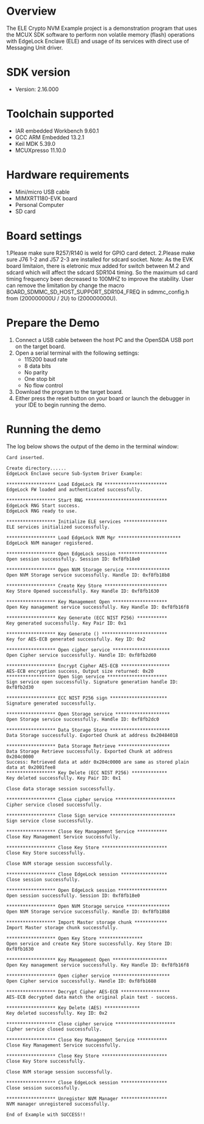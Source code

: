 Overview
========
The ELE Crypto NVM Example project is a demonstration program that uses the MCUX SDK
software to perform non volatile memory (flash) operations with EdgeLock Enclave (ELE)
and usage of its services with direct use of Messaging Unit driver.


SDK version
===========
- Version: 2.16.000

Toolchain supported
===================
- IAR embedded Workbench  9.60.1
- GCC ARM Embedded  13.2.1
- Keil MDK  5.39.0
- MCUXpresso  11.10.0

Hardware requirements
=====================
- Mini/micro USB cable
- MIMXRT1180-EVK board
- Personal Computer
- SD card

Board settings
==============
1.Please make sure R257/R140 is weld for GPIO card detect.
2.Please make sure J76 1-2 and J57 2-3 are installed for sdcard socket.
Note:
As the EVK board limitaion, there is eletronic mux added for switch between M.2 and sdcard which will affect the sdcard SDR104 timing.
So the maximum sd card timing frequency been decreased to 100MHZ to improve the stability.
User can remove the limitation by change the macro BOARD_SDMMC_SD_HOST_SUPPORT_SDR104_FREQ in sdmmc_config.h from (200000000U / 2U) to (200000000U).

Prepare the Demo
================
1.  Connect a USB cable between the host PC and the OpenSDA USB port on the target board. 
2.  Open a serial terminal with the following settings:
    - 115200 baud rate
    - 8 data bits
    - No parity
    - One stop bit
    - No flow control
3.  Download the program to the target board.
4.  Either press the reset button on your board or launch the debugger in your IDE to begin running the demo.

Running the demo
================
The log below shows the output of the demo in the terminal window:
~~~~~~~~~~~~~~~~~~~~~~~~~~~~~~~~~~~
Card inserted.

Create directory......
EdgeLock Enclave secure Sub-System Driver Example:

****************** Load EdgeLock FW ***********************
EdgeLock FW loaded and authenticated successfully.

****************** Start RNG ******************************
EdgeLock RNG Start success.
EdgeLock RNG ready to use.

****************** Initialize ELE services ****************
ELE services initialized successfully.

****************** Load EdgeLock NVM Mgr ***********************
EdgeLock NVM manager registered.

****************** Open EdgeLock session ******************
Open session successfully. Session ID: 0xf8fb18e0

****************** Open NVM Storage service ****************
Open NVM Storage service successfully. Handle ID: 0xf8fb18b8

****************** Create Key Store ***********************
Key Store Opened successfully. Key Handle ID: 0xf8fb1630

****************** Key Management Open ********************
Open Key management service successfully. Key Handle ID: 0xf8fb16f8

****************** Key Generate (ECC NIST P256) ***********
Key generated successfully. Key Pair ID: 0x1

****************** Key Generate () ************************
Key for AES-ECB generated successfully. Key ID: 0x2

****************** Open cipher service *********************
Open Cipher service successfully. Handle ID: 0xf8fb2d60

****************** Encrypt Cipher AES-ECB ******************
AES-ECB encryption success, Output size returned: 0x20
****************** Open Sign service **********************
Sign service open successfully. Signature generation handle ID: 0xf8fb2d30

****************** ECC NIST P256 sign *********************
Signature generated successfully.

****************** Open Storage service ********************
Open Storage service successfully. Handle ID: 0xf8fb2dc0

****************** Data Storage Store **********************
Data Storage successfully. Exported Chunk at address 0x20484018

****************** Data Storage Retrieve *******************
Data Storage Retrieve successfully. Exported Chunk at address 0x204c0000
Success: Retrieved data at addr 0x204c0000 are same as stored plain data at 0x2001fee8
****************** Key Delete (ECC NIST P256) *************
Key deleted successfully. Key Pair ID: 0x1

Close data storage session successfully.

****************** Close cipher service **********************
Cipher service closed successfully.

****************** Close Sign service ************************
Sign service close successfully.

****************** Close Key Management Service ***********
Close Key Management Service successfully.

****************** Close Key Store ************************
Close Key Store successfully.

Close NVM storage session successfully.

****************** Close EdgeLock session *****************
Close session successfully.

****************** Open EdgeLock session ******************
Open session successfully. Session ID: 0xf8fb18e0

****************** Open NVM Storage service ****************
Open NVM Storage service successfully. Handle ID: 0xf8fb18b8

****************** Import Master storage chunk ************
Import Master storage chunk successfully.

****************** Open Key Store ****************
Open service and create Key Store successfully. Key Store ID: 0xf8fb1630

****************** Key Management Open ********************
Open Key management service successfully. Key Handle ID: 0xf8fb16f8

****************** Open cipher service *********************
Open Cipher service successfully. Handle ID: 0xf8fb1688

****************** Decrypt Cipher AES-ECB ******************
AES-ECB decrypted data match the original plain text - success.

****************** Key Delete (AES) *************
Key deleted successfully. Key ID: 0x2

****************** Close cipher service **********************
Cipher service closed successfully.

****************** Close Key Management Service ***********
Close Key Management Service successfully.

****************** Close Key Store ************************
Close Key Store successfully.

Close NVM storage session successfully.

****************** Close EdgeLock session *****************
Close session successfully.

****************** Unregister NVM Manager *****************
NVM manager unregistered successfully.

End of Example with SUCCESS!!

